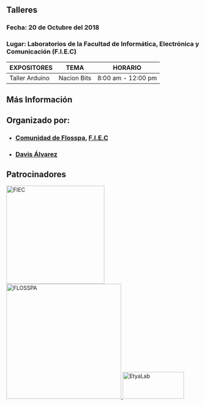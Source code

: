 
## Talleres

### Fecha: 20 de Octubre del 2018
### Lugar: Laboratorios de la Facultad de Informática, Electrónica y Comunicación (F.I.E.C)

|        EXPOSITORES    |                                TEMA                                        | HORARIO  |
|-----------------------|----------------------------------------------------------------------------|----------|
| Taller Arduino        |Nacion Bits                                 |8:00 am - 12:00 pm          |


## Más Información


## Organizado por:

- ### [Comunidad de Flosspa](https://floss-pa.net/),  [F.I.E.C](http://fiec.up.ac.pa/)
- ### [Davis Álvarez](https://twitter.com/davisclick)

## Patrocinadores
<a href="http://fiec.up.ac.pa/" target="_blank">
<img border="0" alt="FIEC" src="https://pbs.twimg.com/profile_images/669533521921204225/AXQ3oaui_400x400.png" width="256" height="256">
</a>

<a href="https://floss-pa.net/" target="_blank">
<img border="0" alt="FLOSSPA" src="https://pbs.twimg.com/profile_images/852597051808522240/5iJqsWQL_400x400.jpg" width="300" height="300">
</a>

<a href="http://roboticbay.nacionbits.com/es/" target="_blank">
<img border="0" alt="EtyaLab" src="http://roboticbay.nacionbits.com/img/nacionbits-tienda-de-dispositivos-y-piezas-de-robotica-logo-1499875760.jpg" width="160" height="70">
</a>
